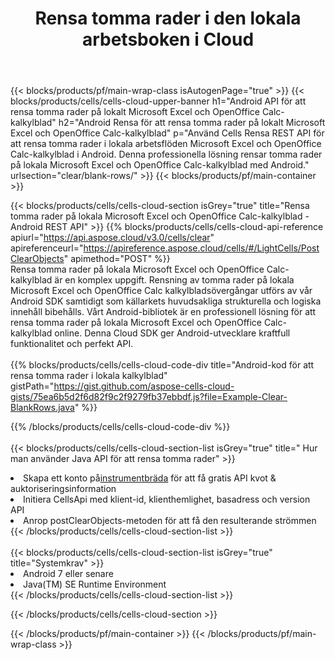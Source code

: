 ﻿---
title:  Rensa tomma rader i den lokala arbetsboken i Cloud
description: "Cloud API:er och SDK:er för att rensa tomma rader på Microsoft Excel & OpenOffice Calc. Rensa tomma rader på lokala kalkylblad med Cells Cloud API. SDK stöder olika utvecklingsspråk. De inkluderar Android, C#, Go, Java, NodeJS, Perl, PHP, Python, Ruby och swift."
url: /sv/android/clear/blank-rows/
---
{{< blocks/products/pf/main-wrap-class isAutogenPage="true" >}}
{{< blocks/products/cells/cells-cloud-upper-banner h1="Android API för att rensa tomma rader på lokalt Microsoft Excel och OpenOffice Calc-kalkylblad" h2="Android Rensa för att rensa tomma rader på lokalt Microsoft Excel och OpenOffice Calc-kalkylblad" p="Använd Cells Rensa REST API för att rensa tomma rader i lokala arbetsflöden Microsoft Excel och OpenOffice Calc-kalkylblad i Android. Denna professionella lösning rensar tomma rader på lokala Microsoft Excel och OpenOffice Calc-kalkylblad med Android." urlsection="clear/blank-rows/" >}}
{{< blocks/products/pf/main-container >}}

{{< blocks/products/cells/cells-cloud-section isGrey="true" title="Rensa tomma rader på lokala Microsoft Excel och OpenOffice Calc-kalkylblad - Android REST API" >}}
{{% blocks/products/cells/cells-cloud-api-reference apiurl="https://api.aspose.cloud/v3.0/cells/clear" apireferenceurl="https://apireference.aspose.cloud/cells/#/LightCells/PostClearObjects" apimethod="POST" %}}
<br/>
Rensa tomma rader på lokala Microsoft Excel och OpenOffice Calc-kalkylblad är en komplex uppgift. Rensning av tomma rader på lokala Microsoft Excel och OpenOffice Calc kalkylbladsövergångar utförs av vår Android SDK samtidigt som källarkets huvudsakliga strukturella och logiska innehåll bibehålls. Vårt Android-bibliotek är en professionell lösning för att rensa tomma rader på lokala Microsoft Excel och OpenOffice Calc-kalkylblad online. Denna Cloud SDK ger Android-utvecklare kraftfull funktionalitet och perfekt API.
<br/>
<br/>
{{% blocks/products/cells/cells-cloud-code-div title="Android-kod för att rensa tomma rader i lokala kalkylblad" gistPath="https://gist.github.com/aspose-cells-cloud-gists/75ea6b5d2f6d82f9c2f9279fb37ebbdf.js?file=Example-Clear-BlankRows.java" %}}
  
{{% /blocks/products/cells/cells-cloud-code-div %}}
<br/>
<br/>
{{< blocks/products/cells/cells-cloud-section-list isGrey="true" title=" Hur man använder Java API för att rensa tomma rader" >}}
<li> Skapa ett konto på<a href="https://dashboard.aspose.cloud/">instrumentbräda</a> för att få gratis API kvot & auktoriseringsinformation</li>
<li>Initiera CellsApi med klient-id, klienthemlighet, basadress och version API</li>
<li>Anrop postClearObjects-metoden för att få den resulterande strömmen</li>
{{< /blocks/products/cells/cells-cloud-section-list >}}
<br/>
<br/>
{{< blocks/products/cells/cells-cloud-section-list isGrey="true" title="Systemkrav" >}}
<li>Android 7 eller senare</li>
<li>Java(TM) SE Runtime Environment</li>
{{< /blocks/products/cells/cells-cloud-section-list >}}

{{< /blocks/products/cells/cells-cloud-section >}}

{{< /blocks/products/pf/main-container >}}
{{< /blocks/products/pf/main-wrap-class >}}

